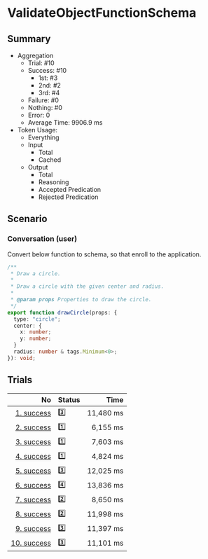 # ValidateObjectFunctionSchema
## Summary
  - Aggregation
    - Trial: #10
    - Success: #10
      - 1st: #3
      - 2nd: #2
      - 3rd: #4
    - Failure: #0
    - Nothing: #0
    - Error: 0
    - Average Time: 9906.9 ms
  - Token Usage:
    - Everything
    - Input
      - Total
      - Cached
    - Output
      - Total
      - Reasoning
      - Accepted Predication
      - Rejected Predication

## Scenario
### Conversation (user)
Convert below function to schema, so that enroll to the application.

```ts
/**
 * Draw a circle.
 *
 * Draw a circle with the given center and radius.
 *
 * @param props Properties to draw the circle.
 */
export function drawCircle(props: {
  type: "circle";
  center: {
    x: number;
    y: number;
  }
  radius: number & tags.Minimum<0>;
}): void;
```

## Trials
No | Status | Time
---:|:-------|------:
[1. success](./trials/1.success.json) | 3️⃣ | 11,480 ms
[2. success](./trials/2.success.json) | 1️⃣ | 6,155 ms
[3. success](./trials/3.success.json) | 1️⃣ | 7,603 ms
[4. success](./trials/4.success.json) | 1️⃣ | 4,824 ms
[5. success](./trials/5.success.json) | 3️⃣ | 12,025 ms
[6. success](./trials/6.success.json) | 4️⃣ | 13,836 ms
[7. success](./trials/7.success.json) | 2️⃣ | 8,650 ms
[8. success](./trials/8.success.json) | 2️⃣ | 11,998 ms
[9. success](./trials/9.success.json) | 3️⃣ | 11,397 ms
[10. success](./trials/10.success.json) | 3️⃣ | 11,101 ms